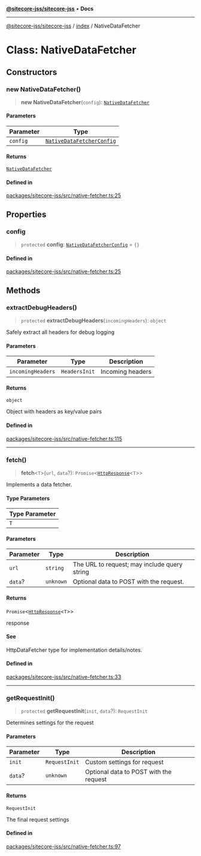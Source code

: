 [**@sitecore-jss/sitecore-jss**](../../README.md) • **Docs**

***

[@sitecore-jss/sitecore-jss](../../README.md) / [index](../README.md) / NativeDataFetcher

# Class: NativeDataFetcher

## Constructors

### new NativeDataFetcher()

> **new NativeDataFetcher**(`config`): [`NativeDataFetcher`](NativeDataFetcher.md)

#### Parameters

| Parameter | Type |
| ------ | ------ |
| `config` | [`NativeDataFetcherConfig`](../type-aliases/NativeDataFetcherConfig.md) |

#### Returns

[`NativeDataFetcher`](NativeDataFetcher.md)

#### Defined in

[packages/sitecore-jss/src/native-fetcher.ts:25](https://github.com/Sitecore/jss/blob/410baa3185964545d070498517cd670bf4efc6d5/packages/sitecore-jss/src/native-fetcher.ts#L25)

## Properties

### config

> `protected` **config**: [`NativeDataFetcherConfig`](../type-aliases/NativeDataFetcherConfig.md) = `{}`

#### Defined in

[packages/sitecore-jss/src/native-fetcher.ts:25](https://github.com/Sitecore/jss/blob/410baa3185964545d070498517cd670bf4efc6d5/packages/sitecore-jss/src/native-fetcher.ts#L25)

## Methods

### extractDebugHeaders()

> `protected` **extractDebugHeaders**(`incomingHeaders`): `object`

Safely extract all headers for debug logging

#### Parameters

| Parameter | Type | Description |
| ------ | ------ | ------ |
| `incomingHeaders` | `HeadersInit` | Incoming headers |

#### Returns

`object`

Object with headers as key/value pairs

#### Defined in

[packages/sitecore-jss/src/native-fetcher.ts:115](https://github.com/Sitecore/jss/blob/410baa3185964545d070498517cd670bf4efc6d5/packages/sitecore-jss/src/native-fetcher.ts#L115)

***

### fetch()

> **fetch**\<`T`\>(`url`, `data`?): `Promise`\<[`HttpResponse`](../interfaces/HttpResponse.md)\<`T`\>\>

Implements a data fetcher.

#### Type Parameters

| Type Parameter |
| ------ |
| `T` |

#### Parameters

| Parameter | Type | Description |
| ------ | ------ | ------ |
| `url` | `string` | The URL to request; may include query string |
| `data`? | `unknown` | Optional data to POST with the request. |

#### Returns

`Promise`\<[`HttpResponse`](../interfaces/HttpResponse.md)\<`T`\>\>

response

#### See

HttpDataFetcher<T> type for implementation details/notes.

#### Defined in

[packages/sitecore-jss/src/native-fetcher.ts:33](https://github.com/Sitecore/jss/blob/410baa3185964545d070498517cd670bf4efc6d5/packages/sitecore-jss/src/native-fetcher.ts#L33)

***

### getRequestInit()

> `protected` **getRequestInit**(`init`, `data`?): `RequestInit`

Determines settings for the request

#### Parameters

| Parameter | Type | Description |
| ------ | ------ | ------ |
| `init` | `RequestInit` | Custom settings for request |
| `data`? | `unknown` | Optional data to POST with the request |

#### Returns

`RequestInit`

The final request settings

#### Defined in

[packages/sitecore-jss/src/native-fetcher.ts:97](https://github.com/Sitecore/jss/blob/410baa3185964545d070498517cd670bf4efc6d5/packages/sitecore-jss/src/native-fetcher.ts#L97)
